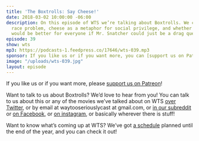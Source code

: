 ```yaml
---
title: 'The Boxtrolls: Say Cheese!'
date: 2018-03-02 10:00:00 -06:00
description: On this episode of WTS we’re talking about Boxtrolls. We cover Laika's
  race problem, cheese as a metaphor for social privilege, and whether everything
  would be better for everyone if Mr. Snatcher could just be a drag queen.
episode: 39
show: wts
mp3: https://podcasts-1.feedpress.co/17646/wts-039.mp3
sponsor: If you like us or if you want more, you can [support us on Patreon](https://www.patreon.com/clockworkscast)!
image: "/uploads/wts-039.jpg"
layout: episode
---
```


If you like us or if you want more, please [support us on Patreon](https://www.patreon.com/clockworkscast)!

Want to talk to us about Boxtrolls? We’d love to hear from you! You can talk to us about this or any of the movies we’ve talked about on WTS [over Twitter](http://www.twitter.com/wtscast), or by email at waytooseriouslycast at gmail.com, or [in our subreddit](https://www.reddit.com/r/Goodstuff_fm/) or [on Facebook](http://www.facebook.com/wtscast), or [on instagram](https://www.instagram.com/waytooseriously/), or basically wherever there is stuff!

Want to know what’s coming up at WTS? We’ve got [a schedule](https://docs.google.com/document/d/1f6fvTgbzQOCUD_potL6mWClmSC3D2cOBgKz36OwSC68) planned until the end of the year, and you can check it out!
